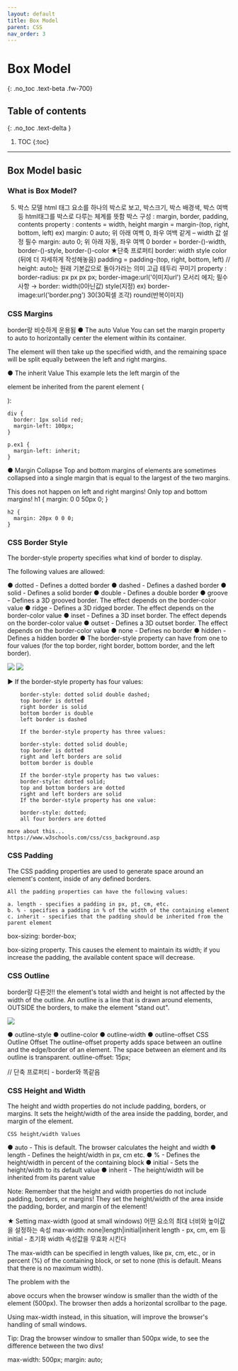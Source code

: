 ```yaml
---
layout: default
title: Box Model
parent: CSS
nav_order: 3
---
```


# Box Model
{: .no_toc .text-beta .fw-700}

## Table of contents
{: .no_toc .text-delta }

1. TOC
{:toc}

---

## Box Model basic 

### What is Box Model?

5. 박스 모델
html 태그 요소를 하나의 박스로 보고, 박스크기, 박스 배경색, 박스 여백 등 html태그를 박스로 다루는 체계를 뜻함
박스 구성 : margin, border, padding, contents
property : contents = width, height
	   margin = margin-(top, right, bottom, left) 
		ex) margin: 0 auto; 위 아래 여백 0, 좌우 여백 같게 – width 값 설정 필수
		    margin: auto 0; 위 아래 자동, 좌우 여백 0
	   border = border-()-width, border-()-style, border-()-color
		★단축 프로퍼티 border: width style color (뒤에 더 자세하게 작성해놓음)
	   padding = padding-(top, right, bottom, left)
// height: auto는 원래 기본값으로 돌아가라는 의미
고급 테두리 꾸미기
property : border-radius: px px px px;
           border-image:url('이미지url') 모서리 에지;
	   	필수사항 → border: width(0아닌값) style(지정)
		ex) border-image:url('border.png') 30(30픽셀 조각) round(반복이미지)

### CSS Margins
border랑 비슷하게 운용됨
● The auto Value
You can set the margin property to auto to horizontally center the element within its container.

The element will then take up the specified width, and the remaining space will be split equally between the left and right margins.

● The inherit Value
This example lets the left margin of the <p class="ex1"> element be inherited from the parent element (<div>):

	div {
	  border: 1px solid red;
	  margin-left: 100px;
	}

	p.ex1 {
	  margin-left: inherit;
	}

● Margin Collapse
Top and bottom margins of elements are sometimes collapsed into a single margin that is equal to the largest of the two margins.

This does not happen on left and right margins! Only top and bottom margins!
	h1 {
	  margin: 0 0 50px 0;
	}

	h2 {
	  margin: 20px 0 0 0;
	}


### CSS Border Style
The border-style property specifies what kind of border to display.

The following values are allowed:

● 	dotted - Defines a dotted border
● 	dashed - Defines a dashed border
● 	solid - Defines a solid border
● 	double - Defines a double border
● 	groove - Defines a 3D grooved border. The effect depends on the border-color value
● 	ridge - Defines a 3D ridged border. The effect depends on the border-color value
● 	inset - Defines a 3D inset border. The effect depends on the border-color value
● 	outset - Defines a 3D outset border. The effect depends on the border-color value
● 	none - Defines no border
● 	hidden - Defines a hidden border
● 	The border-style property can have from one to four values (for the top border, right border, bottom border, and the left border).

![](border.png)
![](border2.png)

▶ If the border-style property has four values:

		border-style: dotted solid double dashed;
		top border is dotted
		right border is solid
		bottom border is double
		left border is dashed

		If the border-style property has three values:

		border-style: dotted solid double;
		top border is dotted
		right and left borders are solid
		bottom border is double

		If the border-style property has two values:
		border-style: dotted solid;
		top and bottom borders are dotted
		right and left borders are solid
		If the border-style property has one value:

		border-style: dotted;
		all four borders are dotted

	more about this...
	https://www.w3schools.com/css/css_background.asp
    
    
### CSS Padding
The CSS padding properties are used to generate space around an element's content, inside of any defined borders.

	All the padding properties can have the following values:

	a. length - specifies a padding in px, pt, cm, etc.
	b. % - specifies a padding in % of the width of the containing element
	c. inherit - specifies that the padding should be inherited from the parent element

box-sizing: border-box;

box-sizing property. This causes the element to maintain its width; if you increase the padding, the available content space will decrease.


### CSS Outline
border랑 다른것!!  the element's total width and height is not affected by the width of the outline.
An outline is a line that is drawn around elements, OUTSIDE the borders, to make the element "stand out".

![](outline.png)

● outline-style
● outline-color
● outline-width
● outline-offset
CSS Outline Offset
The outline-offset property adds space between an outline and the edge/border of an element. The space between an element and its outline is transparent.
  outline-offset: 15px;

// 단축 프로퍼티 - border와 똑같음

### CSS Height and Width

The height and width properties do not include padding, borders, or margins. It sets the height/width of the area inside the padding, border, and margin of the element.

	CSS height/width Values
● 	auto - This is default. The browser calculates the height and width
● 	length - Defines the height/width in px, cm etc.
● 	% - Defines the height/width in percent of the containing block
● 	initial - Sets the height/width to its default value
● 	inherit - The height/width will be inherited from its parent value

Note: Remember that the height and width properties do not include padding, borders, or margins! They set the height/width of the area inside the padding, border, and margin of the element!

★ Setting max-width (good at small windows)
어떤 요소의 최대 너비와 높이값을 설정하는 속성
max-width: none|length|initial|inherit
	length - px, cm, em 등	
	initial - 초기화
width 속성값을 무효화 시킨다

The max-width can be specified in length values, like px, cm, etc., or in percent (%) of the containing block, or set to none (this is default. Means that there is no maximum width).

The problem with the <div> above occurs when the browser window is smaller than the width of the element (500px). The browser then adds a horizontal scrollbar to the page.

Using max-width instead, in this situation, will improve the browser's handling of small windows.

Tip: Drag the browser window to smaller than 500px wide, to see the difference between the two divs!

  max-width: 500px;
  margin: auto;
